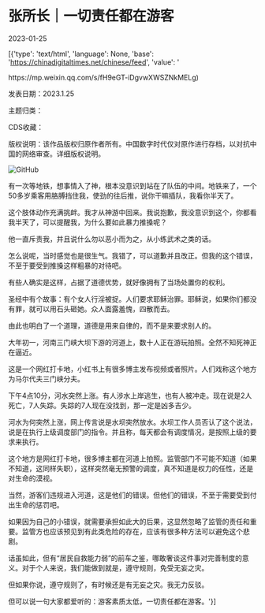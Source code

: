 # 张所长｜一切责任都在游客

2023-01-25

[{'type': 'text/html', 'language': None, 'base': 'https://chinadigitaltimes.net/chinese/feed', 'value': '

<div class="su-spoiler-title)

标题：一切责任都在游客

作者：本所

来源：<a href="https://mp.weixin.qq.com/s/fH9eGT-iDgvwXWSZNkMELg)

发表日期：2023.1.25

主题归类：

CDS收藏：

版权说明：该作品版权归原作者所有。中国数字时代仅对原作进行存档，以对抗中国的网络审查。详细版权说明。





![GitHub](https://chinadigitaltimes.net/chinese/files/2023/01/image-1674641739854.png)

有一次等地铁，想事情入了神，根本没意识到站在了队伍的中间。地铁来了，一个50多岁乘客用胳膊挡住我，使劲的往后推，说你干嘛插队，我看你半天了。

这个肢体动作充满挑衅。我才从神游中回来。我说抱歉，我没意识到这个，你都看我半天了，可以提醒我，为什么要如此暴力推搡呢？

他一直斥责我，并且说什么勿以恶小而为之，从小练武术之类的话。

怎么说呢，当时感觉也是很生气。我错了，可以道歉并且改正。但我的这个错误，不至于要受到推搡这样粗暴的对待吧。

有些人确实是这样，占据了道德优势，就好像拥有了当场处置你的权利。

圣经中有个故事：有个女人行淫被捉。人们要求耶稣治罪。耶稣说，如果你们都没有罪，就可以用石头砸她。众人面露羞愧，四散而去。

由此也明白了一个道理，道德是用来自律的，而不是来要求别人的。

大年初一，河南三门峡大坝下游的河道上，数十人正在游玩拍照。全然不知死神正在逼近。

这是一个网红打卡地，小红书上有很多博主发布视频或者照片。人们戏称这个地方为马尔代夫三门峡分夫。

下午4点10分，河水突然上涨。有人涉水上岸逃生，也有人被冲走。现在说是2人死亡，7人失踪。失踪的7人现在没找到，那一定是凶多吉少。

河水为何突然上涨，网上传言说是水坝突然放水。水坝工作人员否认了这个说法，说是在执行上级调度部门的指令。并且称，每天都会有调度情况，是按照上级的要求来执行。

这个地方是网红打卡地，很多博主都在河道上拍照。监管部门不可能不知道（如果不知道，这同样失职），这样突然毫无预警的调度，真不知道是权力的任性，还是对生命的漠视。

当然，游客们违规进入河道，这是他们的错误。但他们的错误，不至于需要受到付出生命的惩罚吧。

如果因为自己的小错误，就需要承担如此大的后果，这显然忽略了监管的责任和重要。监管方也应该预见到有此类危险的存在，应该有很多种方法可以避免这个悲剧。

话虽如此，但有“居民自救能力弱”的前车之鉴，哪敢奢谈这件事对完善制度的意义。对于个人来说，我们能做到就是，遵守规则，免受无妄之灾。

但如果你说，遵守规则了，有时候还是有无妄之灾。我无力反驳。

但可以说一句大家都爱听的：游客素质太低，一切责任都在游客。'}]